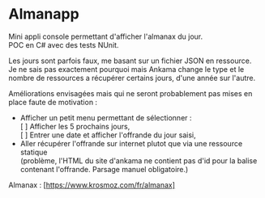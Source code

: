 # Almanapp

Mini appli console permettant d'afficher l'almanax du jour.  
POC en C# avec des tests NUnit.  

Les jours sont parfois faux, me basant sur un fichier JSON en ressource.  
Je ne sais pas exactement pourquoi mais Ankama change le type et le nombre de ressources a récupérer certains jours, d'une année sur l'autre.

Améliorations envisagées mais qui ne seront probablement pas mises en place faute de motivation :  
* Afficher un petit menu permettant de sélectionner :  
[ ] Afficher les 5 prochains jours,  
[ ] Entrer une date et afficher l'offrande du jour saisi,  
* Aller récupérer l'offrande sur internet plutot que via une ressource statique  
 (problème, l'HTML du site d'ankama ne contient pas d'id pour la balise contenant l'offrande. Parsage manuel obligatoire.)

Almanax : [https://www.krosmoz.com/fr/almanax]
